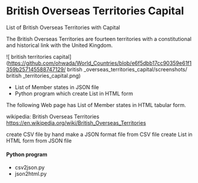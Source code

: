 British Overseas Territories Capital
===============

List of British Overseas Territories with Capital

The British Overseas Territories are fourteen territories with a constitutional and historical link with the United Kingdom.

![ british territories capital](https://github.com/ohwada/World_Countries/blob/e6f5dbb17cc90359e61f1359b257145588747129/ british _overseas_territories_capital/screenshots/ british _territories_capital.png)

- List of Member states in JSON file
- Python program which create List in HTML form

The following Web page has List of Member states in HTML tabular form.

wikipedia: British Overseas Territories
https://en.wikipedia.org/wiki/British_Overseas_Territories

create CSV file by hand
make a JSON format file from CSV file
create List in HTML form from JSON file

#### Python program
- csv2json.py
- json2html.py

